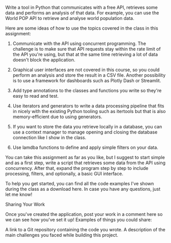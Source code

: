 Write a tool in Python that communicates with a free API, retrieves some data and performs an analysis of that data. For example, you can use the World POP API to retrieve and analyse world population data.

Here are some ideas of how to use the topics covered in the class in this assignment:

1. Communicate with the API using concurrent programming. The challenge is to make sure that API requests stay within the rate limit of the API you're using, but that at the same time retrieving a lot of data doesn't block the application.

2. Graphical user interfaces are not covered in this course, so you could perform an analysis and store the result in a CSV file. Another possibility is to use a framework for dashboards such as Plotly Dash or Streamlit.

3. Add type annotations to the classes and functions you write so they're easy to read and test.

4. Use iterators and generators to write a data processing pipeline that fits in nicely with the existing Python tooling such as itertools but that is also memory-efficient due to using generators.

5. If you want to store the data you retrieve locally in a database, you can use a context manager to manage opening and closing the database connection like I show in the class.

6. Use lamdba functions to define and apply simple filters on your data.

You can take this assignment as far as you like, but I suggest to start simple and as a first step, write a script that retrieves some data from the API using concurrency. After that, expand the program step by step to include processing, filters, and optionally, a basic GUI interface.

To help you get started, you can find all the code examples I've shown during the class as a download here. In case you have any questions, just let me know!

Sharing Your Work

Once you've created the application, post your work in a comment here so we can see how you've set it up! Examples of things you could share:

A link to a Git repository containing the code you wrote.
A description of the main challenges you faced while building this project.